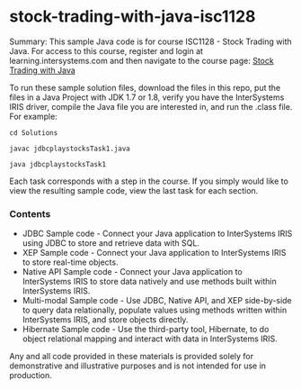 # stock-trading-with-java-isc1128
Summary: This sample Java code is for course ISC1128 - Stock Trading with Java. 
For access to this course, register and login at learning.intersystems.com and then navigate to the course page: [Stock Trading with Java](https://learning.intersystems.com/course/view.php?name=Java%20Financial%20Play)

To run these sample solution files, download the files in this repo, put the files in a Java Project with JDK 1.7 or 1.8, verify you have the InterSystems IRIS driver, compile the Java file you are interested in, and run the .class file.
For example:

```cd Solutions```

```javac jdbcplaystocksTask1.java ```

```java jdbcplaystocksTask1``` 
  
Each task corresponds with a step in the course. If you simply would like to view the resulting sample code, view the last task for each section.

### Contents
* JDBC Sample code - Connect your Java application to InterSystems IRIS using JDBC to store and retrieve data with SQL.
* XEP Sample code - Connect your Java application to InterSystems IRIS to store real-time objects.
* Native API Sample code - Connect your Java application to InterSystems IRIS to store data natively and use methods built within InterSystems IRIS.
* Multi-modal Sample code - Use JDBC, Native API, and XEP side-by-side to query data relationally, populate values using methods written within InterSystems IRIS, and store objects directly.
* Hibernate Sample code - Use the third-party tool, Hibernate, to do object relational mapping and interact with data in InterSystems IRIS.

Any and all code provided in these materials is provided solely for demonstrative and illustrative purposes and is not intended for use in production. 
